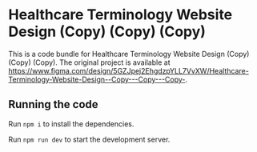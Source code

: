 
  # Healthcare Terminology Website Design (Copy) (Copy) (Copy)

  This is a code bundle for Healthcare Terminology Website Design (Copy) (Copy) (Copy). The original project is available at https://www.figma.com/design/5GZJpej2EhgdzpYLL7VvXW/Healthcare-Terminology-Website-Design--Copy---Copy---Copy-.

  ## Running the code

  Run `npm i` to install the dependencies.

  Run `npm run dev` to start the development server.
  